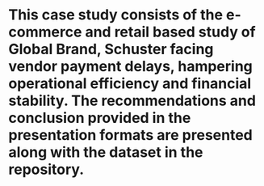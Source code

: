 # This case study consists of the e-commerce and retail based study of Global Brand, Schuster facing vendor payment delays, hampering operational efficiency and financial stability. The recommendations and conclusion provided in the presentation formats are presented along with the dataset in the repository. 

